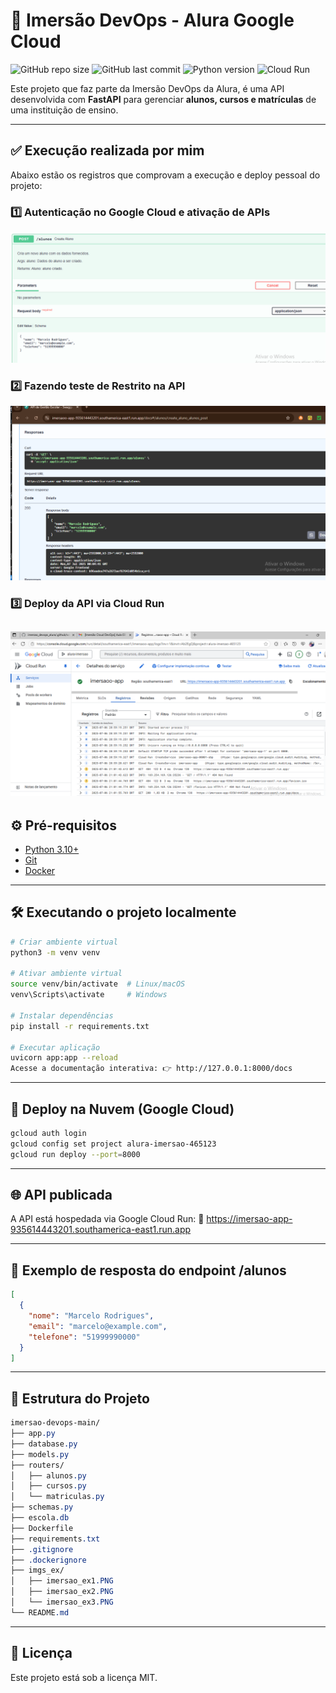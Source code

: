 # 🚀 Imersão DevOps - Alura Google Cloud

![GitHub repo size](https://img.shields.io/github/repo-size/MarceloRodrigues1853/imersao_decops_alura)
![GitHub last commit](https://img.shields.io/github/last-commit/MarceloRodrigues1853/imersao_decops_alura)
![Python version](https://img.shields.io/badge/python-3.10%2B-blue)
![Cloud Run](https://img.shields.io/badge/Cloud_Run-Deployed-brightgreen)

Este projeto que faz parte da Imersão DevOps da Alura, é uma API desenvolvida com **FastAPI** para gerenciar **alunos, cursos e matrículas** de uma instituição de ensino.

---

## ✅ Execução realizada por mim

Abaixo estão os registros que comprovam a execução e deploy pessoal do projeto:

### 1️⃣ Autenticação no Google Cloud e ativação de APIs
![Autenticação Google Cloud](imgs_ex/imersao_ex1.PNG)

### 2️⃣ Fazendo teste de Restrito na API
![teste de resgito na API](imgs_ex/imersao_ex2.PNG)

### 3️⃣ Deploy da API via Cloud Run
![Deploy Cloud Run](imgs_ex/imersao_ex3.PNG)
---

## ⚙️ Pré-requisitos

- [Python 3.10+](https://www.python.org/downloads/)
- [Git](https://git-scm.com/)
- [Docker](https://www.docker.com/)

---

## 🛠️ Executando o projeto localmente

```bash
# Criar ambiente virtual
python3 -m venv venv

# Ativar ambiente virtual
source venv/bin/activate  # Linux/macOS
venv\Scripts\activate     # Windows

# Instalar dependências
pip install -r requirements.txt

# Executar aplicação
uvicorn app:app --reload
Acesse a documentação interativa: 👉 http://127.0.0.1:8000/docs

````
---

## 🚀 Deploy na Nuvem (Google Cloud)
````bash
gcloud auth login
gcloud config set project alura-imersao-465123
gcloud run deploy --port=8000
````
---

## 🌐 API publicada
A API está hospedada via Google Cloud Run: 
🔗 https://imersao-app-935614443201.southamerica-east1.run.app

---

## 🔎 Exemplo de resposta do endpoint /alunos
````json
[
  {
    "nome": "Marcelo Rodrigues",
    "email": "marcelo@example.com",
    "telefone": "51999990000"
  }
]
````
---

## 📁 Estrutura do Projeto
````css
imersao-devops-main/
├── app.py
├── database.py
├── models.py
├── routers/
│   ├── alunos.py
│   ├── cursos.py
│   └── matriculas.py
├── schemas.py
├── escola.db
├── Dockerfile
├── requirements.txt
├── .gitignore
├── .dockerignore
├── imgs_ex/
│   ├── imersao_ex1.PNG
│   ├── imersao_ex2.PNG
│   └── imersao_ex3.PNG
└── README.md 

````
---
## 📄 Licença
Este projeto está sob a licença MIT.

